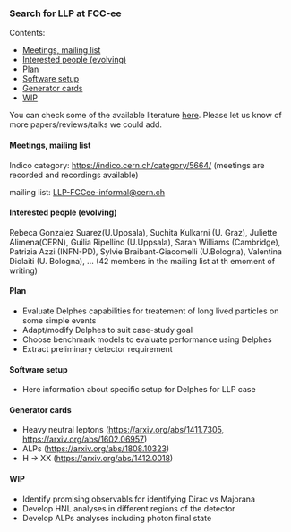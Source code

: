 ### Search for LLP at FCC-ee 

Contents: 
  * [Meetings, mailing list](#meetings--mailing-list)
  * [Interested people (evolving)](#interested-people--evolving-)
  * [Plan](#plan)
  * [Software setup](#software-setup)
  * [Generator cards](#generator-cards)
  * [WIP](#wip)
  
You can check some of the available literature [here](Literature.md). Please let us know of more papers/reviews/talks we could add. 

#### Meetings, mailing list
Indico category: https://indico.cern.ch/category/5664/
(meetings are recorded and recordings available) 

mailing list: LLP-FCCee-informal@cern.ch

#### Interested people (evolving)
Rebeca Gonzalez Suarez(U.Uppsala), Suchita Kulkarni (U. Graz), Juliette Alimena(CERN), Guilia Ripellino (U.Uppsala), Sarah Williams (Cambridge), Patrizia Azzi (INFN-PD), Sylvie Braibant-Giacomelli (U.Bologna), Valentina Diolaiti (U. Bologna), ... (42 members in the mailing list at th emoment of writing) 

#### Plan
- Evaluate Delphes capabilities for treatement of long lived particles on some simple events
- Adapt/modify Delphes to suit case-study goal
- Choose benchmark models to evaluate performance using Delphes 
- Extract preliminary detector requirement 

#### Software setup 

- Here information about specific setup for Delphes for LLP case 

#### Generator cards 

- Heavy neutral leptons (https://arxiv.org/abs/1411.7305, https://arxiv.org/abs/1602.06957)
- ALPs (https://arxiv.org/abs/1808.10323)
- H -> XX (https://arxiv.org/abs/1412.0018)

#### WIP
- Identify promising observabls for identifying Dirac vs Majorana 
- Develop HNL analyses in different regions of the detector 
- Develop ALPs analyses including photon final state
